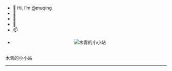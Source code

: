 - 👋 Hi, I’m @muqing
- 👀 
- 🌱 
- 💞️ 
- 📫 
- <p align="center"><img alt="木青的小小站" src="https://pic.stackoverflow.wiki/uploadImages/223/91/106/244/2020/05/09/12/52/146a5490-6ddb-40a7-b3c9-9df41225949c.jpg"></p><h2 align="center">
木青的小小站
</h2>




---

